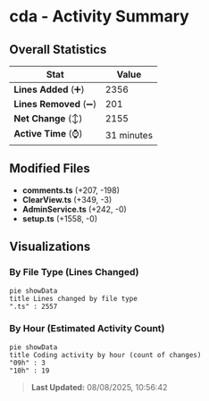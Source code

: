 # cda - Activity Summary 

## Overall Statistics

| Stat                   | Value                                                             |
| ---------------------- | ----------------------------------------------------------------- |
| **Lines Added** (➕)   | 2356                                          |
| **Lines Removed** (➖) | 201                                        |
| **Net Change** (↕)    | 2155                |
| **Active Time** (⌚)   | 31 minutes |


## Modified Files
- **comments.ts** (+207, -198)
- **ClearView.ts** (+349, -3)
- **AdminService.ts** (+242, -0)
- **setup.ts** (+1558, -0)

## Visualizations

### By File Type (Lines Changed)

```mermaid
pie showData
title Lines changed by file type
".ts" : 2557
```

### By Hour (Estimated Activity Count)

```mermaid
pie showData
title Coding activity by hour (count of changes)
"09h" : 3
"10h" : 19
```


> **Last Updated:** 08/08/2025, 10:56:42